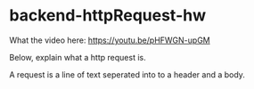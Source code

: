 # backend-httpRequest-hw

What the video here: https://youtu.be/pHFWGN-upGM

Below, explain what a http request is.

A request is a line of text seperated into to a header and a body.
